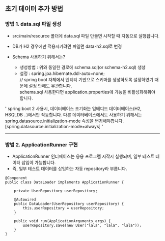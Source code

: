 
## 초기 데이터 추가 방법

### 방법 1. data.sql 파일 생성
-  src/main/resource 폴더에 data.sql 파일 만들면 시작할 때 자동으로 실행됩니다.
-  DB가 H2 경우에만 적용시키려면 파일면 data-h2.sql로 변경

- Schema 사용하기 위해서는?
  - 생성방법 : 위와 동일한 경로에 schema.sql(or schema-h2.sql) 생성
  - 설정 : spring.jpa.hibernate.ddl-auto=none; <br/>
// spring boot 자체에서 엔티티 기반으로 스키마를 생성하도록 설정하였기 때문에 설정 안해도 무관합니다. <br/>
 schema.sql 사용한다면 application.properties에 기능을 비활성화해줘야 합니다.

'
spring boot 2 사용시, 데이터베이스 초기화는 임베디드 데이터베이스(H2, HSQLDB ..)에서만 작동합니다.
다른 데이터베이스에서도 사용하기 위해서는 spring.datasource.initialization-mode 속성을 변경해야합니다.
[spring.datasource.initialization-mode=always]
'
<hr/>

### 방법 2. ApplicationRunner 구현
- ApplicationRunner 인터페이스는 응용 프로그램 시작시 실행되며, 일부 테스트 데이터 삽입이 가능합니다.
- 즉, 일부 테스트 데이터를 삽입하는 자동 repository라 부릅니다.


```
@Component
public class DataLoader implements ApplicationRunner {

    private UserRepository userRepository;

    @Autowired
    public DataLoader(UserRepository userRepository) {
        this.userRepository = userRepository;
    }

    public void run(ApplicationArguments args) {
        userRepository.save(new User("lala", "lala", "lala"));
    }
}
```
